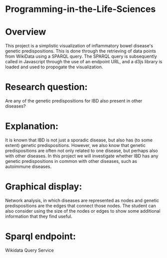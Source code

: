 # Programming-in-the-Life-Sciences
# Overview 
This project is a simplistic visualization of inflammatory bowel disease's genetic predispositions. This is done through the retrieving of data points from WikiData using a SPARQL query. The SPARQL query is subsequently called in Javascript through the use of an endpoint URL, and a d3js library is loaded and used to propogate the visualization. 

# Research question: 
Are any of the genetic predispositions for IBD also present in other diseases? 
# Explanation:
It is known that IBD is not just a sporadic disease, but also has (to some extent) genetic predispositions. However, we also know that genetic predispositions are often not only related to one disease, but perhaps also with other diseases. In this project we will investigate whether IBD has any genetic predispositions in common with other diseases, such as autoimmune diseases. 
# Graphical display: 
Network analysis, in which diseases are represented as nodes and genetic predispositions are the edges that connect those nodes. The student can also consider using the size of the nodes or edges to show some additional information that they find useful. 
# Sparql endpoint:
Wikidata Query Service
